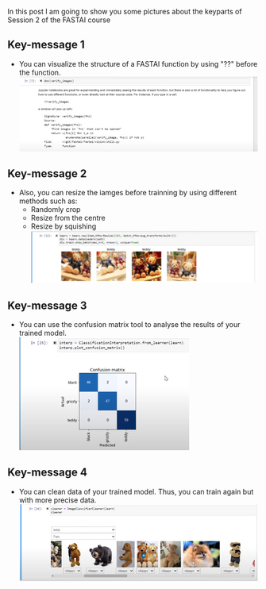 In this post I am going to show you some pictures about the keyparts of Session 2 of the FASTAI course


## Key-message 1

* You can visualize the structure of a FASTAI function by using "??" before the function. <br>
<img src="/images/L2_p1.png"> <br>
## Key-message 2
* Also, you can resize the iamges before trainning by using different methods such as: 
  * Randomly crop
  * Resize from the centre
  * Resize by squishing <br>
<img src="/images/L2_p2.png"> <br>
## Key-message 3
* You can use the confusion matrix tool to analyse the results of your trained model. <br>
<img src="/images/L2_p3.png"> <br>

## Key-message 4
* You can clean data of your trained model. Thus, you can train again but with more precise data. <br>
<img src="/images/L2_p4.png"> <br>



